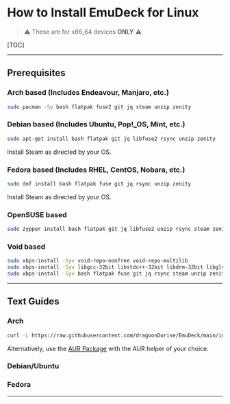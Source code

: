 # How to Install EmuDeck for Linux

> ⚠️ These are for x86_64 devices **ONLY** ⚠️

[TOC]

***

## Prerequisites 

### Arch based (Includes Endeavour, Manjaro, etc.)

```sh
sudo pacman -Sy bash flatpak fuse2 git jq steam unzip zenity     
```

### Debian based (Includes Ubuntu, Pop!_OS, Mint, etc.)

```sh
sudo apt-get install bash flatpak git jq libfuse2 rsync unzip zenity      
```

Install Steam as directed by your OS.

### Fedora based (Includes RHEL, CentOS, Nobara, etc.)

```sh
sudo dnf install bash flatpak fuse git jq rsync unzip zenity   
```

Install Steam as directed by your OS.

### OpenSUSE based

```sh
sudo zypper install bash flatpak git jq libfuse2 unzip rsync steam zenity
```

### Void based

```sh
sudo xbps-install -Syv void-repo-nonfree void-repo-multilib
sudo xbps-install -Syv libgcc-32bit libstdc++-32bit libdrm-32bit libglvnd-32bit mesa-dri-32bit
sudo xbps-install -Syv bash flatpak fuse git jq rsync steam unzip zenity jq xmlstarlet
```

***

## Text Guides

### Arch

```sh
curl -L https://raw.githubusercontent.com/dragoonDorise/EmuDeck/main/install.sh | bash
```

Alternatively, use the [AUR Package](https://aur.archlinux.org/packages/emudeck) with the AUR helper of your choice.

### Debian/Ubuntu

### Fedora


***

